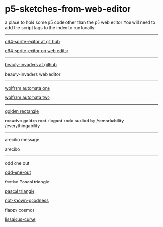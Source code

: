 # p5-sketches-from-web-editor
a place to hold some p5 code other than the p5 web editor
You will need to add the script tags to the index to run locally:

------

 [c64-sprite-editor at git hub](https://greggelong.github.io/p5-sketches-from-web-editor/c64-sprite-editor/)
  
 [c64-sprite-editor on web editor](https://editor.p5js.org/greggelong/present/g0xGKhj60)
 
------ 

[beauty-invaders at github](https://greggelong.github.io/p5-sketches-from-web-editor/beauty-invaders/)
 
[beauty-invaders web editor](https://editor.p5js.org/greggelong/present/SuTjMrwrh)

-----

[wolfram automata one](https://greggelong.github.io/p5-sketches-from-web-editor/wolf-automata/one/)

[wolfram automata two](https://greggelong.github.io/p5-sketches-from-web-editor/wolf-automata/two/)

------

[golden rectangle](https://greggelong.github.io/p5-sketches-from-web-editor/everythingability-recursive-golden-rect/)

recusive golden rect elegant code suplied by /remarkability /everythingability

----

arecibo message 

[arecibo](https://greggelong.github.io/p5-sketches-from-web-editor/arecibo)


----

odd one out


[odd-one-out](https://greggelong.github.io/p5-sketches-from-web-editor/odd-one-out)


festive Pascal triangle

[pascal triangle](https://greggelong.github.io/p5-sketches-from-web-editor/pascal-triangle-festive/)

[not-known-goodness](https://greggelong.github.io/p5-sketches-from-web-editor/not-known-goodness/not-known-goodness-vertex/)


[flappy cosmos](https://greggelong.github.io/p5-sketches-from-web-editor/flappy-cosmos-drake)

[lissajous-curve](https://greggelong.github.io/p5-sketches-from-web-editor/lissajous-curve/)


